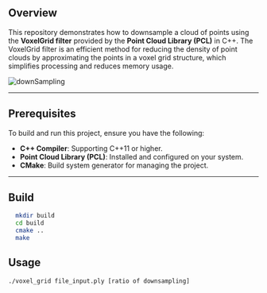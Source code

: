 ## Overview
This repository demonstrates how to downsample a cloud of points using the **VoxelGrid filter** provided by the **Point Cloud Library (PCL)** in C++. The VoxelGrid filter is an efficient method for reducing the density of point clouds by approximating the points in a voxel grid structure, which simplifies processing and reduces memory usage.

![downSampling](https://github.com/user-attachments/assets/704e3b10-c8dd-42ea-a2dd-af62dbfc23cb)


---


## Prerequisites
To build and run this project, ensure you have the following:
- **C++ Compiler**: Supporting C++11 or higher.
- **Point Cloud Library (PCL)**: Installed and configured on your system.
- **CMake**: Build system generator for managing the project.

---

## Build
```bash
  mkdir build
  cd build
  cmake ..
  make
```
## Usage
```bash
./voxel_grid file_input.ply [ratio of downsampling]
```
